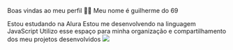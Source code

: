 Boas vindas ao meu perfil 💙💙
Meu nome é guilherme do 69

Estou estudando na Alura
Estou me desenvolvendo na linguagem JavaScript
Utilizo esse espaço para minha organização e compartilhamento dos meu projetos desenvolvidos
![](link)
